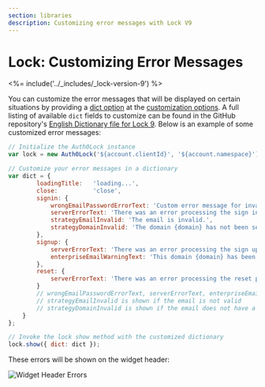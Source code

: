 ```yaml
---
section: libraries
description: Customizing error messages with Lock V9
---
```

# Lock: Customizing Error Messages

<%= include('../_includes/_lock-version-9') %>

You can customize the error messages that will be displayed on certain situations by providing a [dict option](/libraries/lock/v9/customization#dict-object) at the [customization options](/libraries/lock/v9/customization). A full listing of available `dict` fields to customize can be found in the GitHub repository's [English Dictionary file for Lock 9](https://github.com/auth0/lock/blob/v9/i18n/en.json). Below is an example of some customized error messages:

```js
// Initialize the Auth0Lock instance
var lock = new Auth0Lock('${account.clientId}', '${account.namespace}');

// Customize your error messages in a dictionary
var dict = {
        loadingTitle:   'loading...',
        close:          'close',
        signin: {
            wrongEmailPasswordErrorText: 'Custom error message for invalid user/pass.',
            serverErrorText: 'There was an error processing the sign in.',
            strategyEmailInvalid: 'The email is invalid.',
            strategyDomainInvalid: 'The domain {domain} has not been setup.'
        },
        signup: {
            serverErrorText: 'There was an error processing the sign up.',
            enterpriseEmailWarningText: 'This domain {domain} has been configured for Single Sign On and you can\'t create an account. Try signing in instead.'
        },
        reset: {
            serverErrorText: 'There was an error processing the reset password.'
        }
        // wrongEmailPasswordErrorText, serverErrorText, enterpriseEmailWarningText are used only if you have a Database connection
        // strategyEmailInvalid is shown if the email is not valid
        // strategyDomainInvalid is shown if the email does not have a matching enterprise connection
    }
};

// Invoke the lock show method with the customized dictionary
lock.show({ dict: dict });
```

These errors will be shown on the widget header:

![Widget Header Errors](/media/articles/libraries/lock/v9/custom-error.png)
